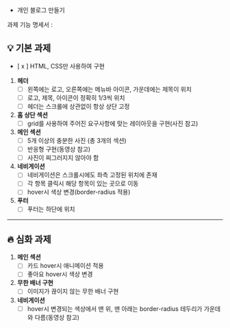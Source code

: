 - 개인 블로그 만들기

과제 기능 명세서 : 

## 💡 기본 과제
   - [ x ] HTML, CSS만 사용하여 구현

1. **헤더**
   - [ ] 왼쪽에는 로고, 오른쪽에는 메뉴바 아이콘, 가운데에는 제목이 위치
   - [ ] 로고, 제목, 아이콘이 정확히 1/3씩 위치
   - [ ] 헤더는 스크롤에 상관없이 항상 상단 고정

2. **홈 상단 섹션**
   - [ ] grid를 사용하여 주어진 요구사항에 맞는 레이아웃을 구현(사진 참고)
   
3. **메인 섹션**
   - [ ] 5개 이상의 충분한 사진 (총 3개의 섹션)
   - [ ] 반응형 구현(동영상 참고)
   - [ ] 사진이 찌그러지지 않아야 함

4. **네비게이션**
   - [ ] 네비게이션은 스크롤시에도 좌측 고정된 위치에 존재
   - [ ] 각 항목 클릭시 해당 항목이 있는 곳으로 이동
   - [ ] hover시 색상 변경(border-radius 적용)
   
4. **푸터**
   - [ ] 푸터는 하단에 위치
   
---

## 🔥 심화 과제

1. **메인 섹션**
   - [ ] 카드 hover시 애니메이션 적용
   - [ ] 좋아요 hover시 색상 변경

2. **무한 배너 구현**
   - [ ] 이미지가 끊이지 않는 무한 배너 구현

3. **네비게이션**
   - [ ] hover시 변경되는 색상에서 맨 위, 맨 아래는 border-radius 테두리가 가운데와 다름(동영상 참고)

